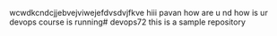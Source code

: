 wcwdkcndcjjebvejviwejefdvsdvjfkve hiii pavan how are u nd how is ur devops course is running# devops72
this is a sample repository
